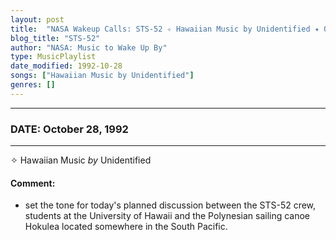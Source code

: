 ```yaml
---
layout: post
title:  "NASA Wakeup Calls: STS-52 ✧ Hawaiian Music by Unidentified ✦ October 28, 1992"
blog_title: "STS-52"
author: "NASA: Music to Wake Up By"
type: MusicPlaylist
date_modified: 1992-10-28
songs: ["Hawaiian Music by Unidentified"]
genres: []
---
```


----
### DATE: October 28, 1992
----
✧ Hawaiian Music *by* Unidentified  <a target="blank_" href="https://www.discogs.com/artist/5597788-Hawaiian-Guitar-Music">
    <i class="fas fa-compact-disc"
       title="Discogs entry for this song"
       alt="Discogs entry for this song"
       style="font-size: 1.1em;"></i></a>
    

#### Comment:
* set the tone for today's planned discussion between the STS-52 crew, students at the University of Hawaii and the Polynesian sailing canoe Hokulea located somewhere in the South Pacific.



<br/>
<center>
	<a target="_blank"
	   href="https://twitter.com/intent/tweet?hashtags=Space,NASA,Playlist,NASAWakeupCalls,SpaceProgram&text=🚀 {{ page.author}}, '{{ page.songs.first }}' {{ page.title }}, {{ site.url }}{{ page.url }}&via=nasawakeupcalls"><i class="fab fa-twitter" title="Tweet this page" alt="Tweet this page" style="font-size: 1.3em;"></i></a>
	&nbsp; 	<i class="fas fa-user-astronaut" style="font-size: 1.5em;"></i> &nbsp;
    <a id="custom_amazon_link"
       type="amzn" search="#"
       category="popular music">
    <i class="fab fa-amazon" style="font-size: 1.3em;"></i></a>
</center>

<!-- Randomly resolve an individual entry from a song array -->
<script src="/assets/javascript/seedrandom.min.js"></script>
<script>
  var wake_me_up = ["Hawaiian Music by Unidentified"];
  var prng = new Math.seedrandom();
  function randomSong() {
    song = wake_me_up[Math.floor(Math.random() * wake_me_up.length)];
    var amazon_link = document.getElementById("custom_amazon_link");
    amazon_link.setAttribute("search", song);
  }
  window.onload = randomSong();
</script>

